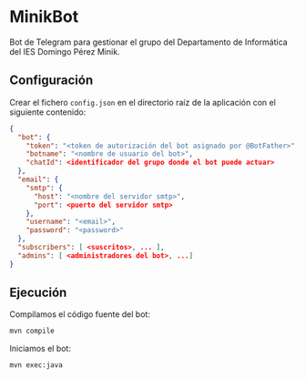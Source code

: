 # MinikBot
Bot de Telegram para gestionar el grupo del Departamento de Informática del IES Domingo Pérez Minik.

## Configuración

Crear el fichero `config.json` en el directorio raíz de la aplicación con el siguiente contenido:

```json
{
  "bot": {
    "token": "<token de autorización del bot asignado por @BotFather>",
    "botname": "<nombre de usuario del bot>",
    "chatId": <identificador del grupo donde el bot puede actuar>
  },
  "email": {
    "smtp": {
      "host": "<nombre del servidor smtp>",
      "port": <puerto del servidor smtp>
    },
    "username": "<email>",
    "password": "<password>"
  },
  "subscribers": [ <suscritos>, ... ],
  "admins": [ <administradores del bot>, ...]
}
```

## Ejecución

Compilamos el código fuente del bot:

```java
mvn compile
```

Iniciamos el bot:

```bash
mvn exec:java
```

